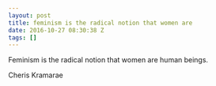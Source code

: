 ```yaml
---
layout: post
title: feminism is the radical notion that women are
date: 2016-10-27 08:30:38 Z
tags: []
---
```

Feminism is the radical notion that women are human beings.

Cheris Kramarae

